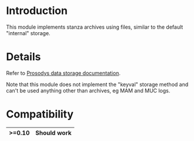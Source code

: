 # Introduction #

This module implements stanza archives using files, similar to the default "internal" storage.

# Details #

Refer to [Prosodys data storage documentation](https://prosody.im/doc/storage).

Note that this module does not implement the "keyval" storage method and
can't be used anything other than archives, eg MAM and MUC logs.

# Compatibility #

| >=0.10 | Should work |
|:-------|:------------|